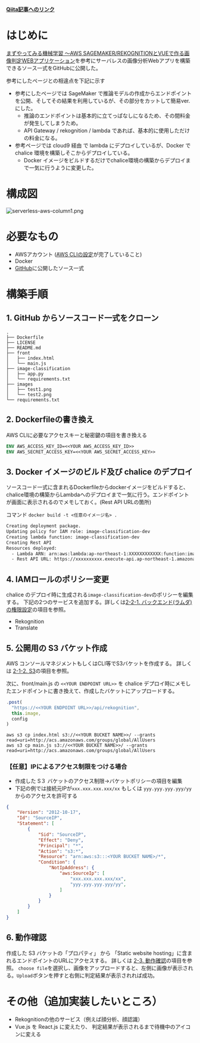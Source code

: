 **[Qiita記事へのリンク](https://qiita.com/takanassyi/items/9684ce2230bae6683c91
)**

# はじめに

[まずやってみる機械学習 ～AWS SAGEMAKER/REKOGNITIONとVUEで作る画像判定WEBアプリケーション](http://www.intellilink.co.jp/article/column/ai-ml01.html)を参考にサーバレスの画像分析Webアプリを構築できるソース一式をGitHubに公開した。

参考にしたページとの相違点を下記に示す

- 参考にしたページでは SageMaker で推論モデルの作成からエンドポイントを公開、そしてその結果を利用しているが、その部分をカットして簡易ver.にした。
  - 推論のエンドポイントは基本的に立てっぱなしになるため、その間料金が発生してしまうため。
  - API Gateway / rekognition / lambda であれば、基本的に使用しただけの料金になる。
- 参考ページでは cloud9 経由 で lambda にデプロイしているが、Docker で chalice 環境を構築しそこからデプロイしている。
  - Docker イメージをビルドするだけでchalice環境の構築からデプロイまで一気に行うように変更した。

# 構成図
![serverless-aws-column1.png](https://qiita-image-store.s3.ap-northeast-1.amazonaws.com/0/278110/8058715a-90ef-821b-a0a3-f3a50656cd7d.png)



# 必要なもの
- AWSアカウント ([AWS CLIの設定](https://docs.aws.amazon.com/ja_jp/cli/latest/userguide/cli-chap-configure.html)が完了していること)
- Docker
- [GitHub](https://github.com/takanassyi/serverless-aws-column01)に公開したソース一式


# 構築手順

## 1.  GitHub からソースコード一式をクローン


```
.
├── Dockerfile
├── LICENSE
├── README.md
├── front
│   ├── index.html
│   └── main.js
├── image-classification
│   ├── app.py
│   └── requirements.txt
├── images
│   ├── test1.png
│   └── test2.png
└── requirements.txt
```

## 2. Dockerfileの書き換え

AWS CLIに必要なアクセスキーと秘密鍵の項目を書き換える

```dockerfile
ENV AWS_ACCESS_KEY_ID=<<YOUR AWS_ACCESS_KEY_ID>>
ENV AWS_SECRET_ACCESS_KEY=<<YOUR AWS_SECRET_ACCESS_KEY>>
```

## 3. Docker イメージのビルド及び chalice のデプロイ
ソースコード一式に含まれるDockerfileからdockerイメージをビルドすると、chalice環境の構築からLambdaへのデプロイまで一気に行う。エンドポイントが画面に表示されるのでメモしておく。(Rest API URLの箇所)

コマンド
`docker build -t <任意のイメージ名> .`


```bash
Creating deployment package.
Updating policy for IAM role: image-classification-dev
Creating lambda function: image-classification-dev
Creating Rest API
Resources deployed:
  - Lambda ARN: arn:aws:lambda:ap-northeast-1:XXXXXXXXXXXX:function:image-classification-dev
  - Rest API URL: https://xxxxxxxxxx.execute-api.ap-northeast-1.amazonaws.com/api/
```

## 4. IAMロールのポリシー変更

chalice のデプロイ時に生成される`image-classification-dev`のポリシーを編集する。
下記の2つのサービスを追加する。詳しくは[2-2-1. バックエンド(ラムダ) の権限設定](http://www.intellilink.co.jp/article/column/ai-ml02.html)の項目を参照。

- Rekognition
- Translate

## 5. 公開用の S3 バケット作成

AWS コンソールマネジメントもしくはCLI等でS3バケットを作成する。
詳しくは [2-1-2. S3](http://www.intellilink.co.jp/article/column/ai-ml02.html)の項目を参照。

次に、front/main.js の `<<YOUR ENDPOINT URL>>` を chalice デプロイ時にメモしたエンドポイントに書き換えて、作成したバケットにアップロードする。

```javascript
.post(
  "https://<<YOUR ENDPOINT URL>>/api/rekognition",
  this.image,
  config
)
```

```
aws s3 cp index.html s3://<<YOUR BUCKET NAME>>/ --grants read=uri=http://acs.amazonaws.com/groups/global/AllUsers
aws s3 cp main.js s3://<<YOUR BUCKET NAME>>/ --grants read=uri=http://acs.amazonaws.com/groups/global/AllUsers
```

### 【任意】IPによるアクセス制限をつける場合

- 作成した S３ バケットのアクセス制限→バケットポリシーの項目を編集
- 下記の例では接続元IPが`xxx.xxx.xxx.xxx/xx` もしくは `yyy.yyy.yyy.yyy/yy`からのアクセスを許可する


```json
{
    "Version": "2012-10-17",
    "Id": "SourceIP",
    "Statement": [
        {
            "Sid": "SourceIP",
            "Effect": "Deny",
            "Principal": "*",
            "Action": "s3:*",
            "Resource": "arn:aws:s3:::<YOUR BUCKET NAME>/*",
            "Condition": {
                "NotIpAddress": {
                    "aws:SourceIp": [
                        "xxx.xxx.xxx.xxx/xx",
                        "yyy.yyy.yyy.yyy/yy",
                    ]
                }
            }
        }
    ]
}
```


## 6. 動作確認

作成した S3 バケットの「プロパティ」 から 「Static website hosting」に含まれるエンドポイントのURLにアクセスする。
詳しくは [2-3. 動作確認](http://www.intellilink.co.jp/article/column/ai-ml02.html)の項目を参照。
`choose file`を選択し、画像をアップロードすると、左側に画像が表示される。`Upload`ボタンを押すと右側に判定結果が表示されれば成功。

# その他（追加実装したいところ）

- Rekognitionの他のサービス（例えば顔分析、顔認識）
- Vue.js を React.js に変えたり、 判定結果が表示されるまで待機中のアイコンに変える
